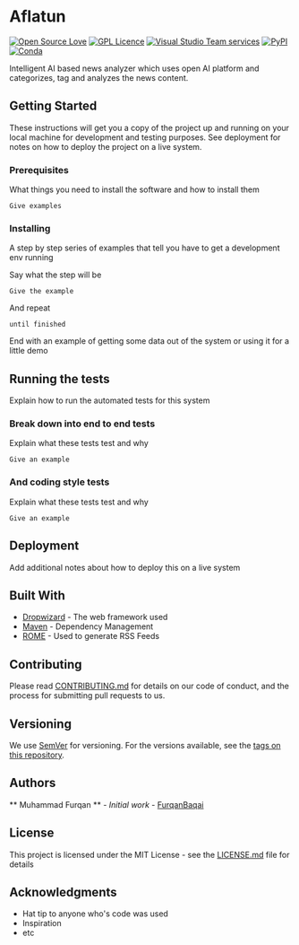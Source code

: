 # Aflatun # 
[![Open Source Love](https://badges.frapsoft.com/os/v2/open-source.svg?v=103)](https://github.com/ellerbrock/open-source-badges/) [![GPL Licence](https://badges.frapsoft.com/os/gpl/gpl.svg?v=103)](https://opensource.org/licenses/GPL-3.0/) [![Visual Studio Team services](https://img.shields.io/vso/build/larsbrinkhoff/953a34b9-5966-4923-a48a-c41874cfb5f5/1.svg)](https://github.com/furqanbaqai) [![PyPI](https://img.shields.io/pypi/pyversions/Django.svg)](https://github.com/furqanbaqai/F1702E1067) [![Conda](https://img.shields.io/conda/pn/conda-forge/python.svg)](https://github.com/furqanbaqai/F1702E1067) 

Intelligent AI based news analyzer which uses open AI platform and categorizes, tag and analyzes the news content.

## Getting Started

These instructions will get you a copy of the project up and running on your local machine for development and testing purposes. See deployment for notes on how to deploy the project on a live system.

### Prerequisites

What things you need to install the software and how to install them

```
Give examples
```

### Installing

A step by step series of examples that tell you have to get a development env running

Say what the step will be

```
Give the example
```

And repeat

```
until finished
```

End with an example of getting some data out of the system or using it for a little demo

## Running the tests

Explain how to run the automated tests for this system

### Break down into end to end tests

Explain what these tests test and why

```
Give an example
```

### And coding style tests

Explain what these tests test and why

```
Give an example
```

## Deployment

Add additional notes about how to deploy this on a live system

## Built With

* [Dropwizard](http://www.dropwizard.io/1.0.2/docs/) - The web framework used
* [Maven](https://maven.apache.org/) - Dependency Management
* [ROME](https://rometools.github.io/rome/) - Used to generate RSS Feeds

## Contributing

Please read [CONTRIBUTING.md](https://gist.github.com/PurpleBooth/b24679402957c63ec426) for details on our code of conduct, and the process for submitting pull requests to us.

## Versioning

We use [SemVer](http://semver.org/) for versioning. For the versions available, see the [tags on this repository](https://github.com/your/project/tags). 

## Authors

** Muhammad Furqan ** - *Initial work* - [FurqanBaqai](https://github.com/furqanbaqai)

## License

This project is licensed under the MIT License - see the [LICENSE.md](LICENSE.md) file for details

## Acknowledgments

* Hat tip to anyone who's code was used
* Inspiration
* etc

  
